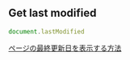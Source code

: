 ## Get last modified

```js
document.lastModified
```

[ページの最終更新日を表示する方法 ](https://www.nishishi.com/javascript-tips/doc-lastmodified.html)

